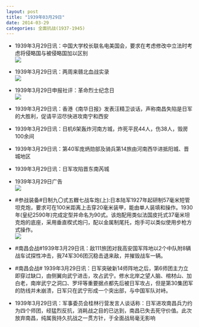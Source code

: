 ```yaml
---
layout: post
title: "1939年03月29日"
date: 2014-03-29
categories: 全面抗战(1937-1945)
---
```


<meta name="referrer" content="no-referrer" />

- 1939年3月29日讯：中国大学校长联名电美国会，要求在考虑修改中立法时考虑将侵略国与被侵略国加以区别 <br/><img src="https://ww2.sinaimg.cn/large/aca367d8jw1eex0p9vmy6j209j0djgo0.jpg" />

- 1939年3月29日讯：两周来赣北血战实录 <br/><img src="https://ww4.sinaimg.cn/large/aca367d8jw1eewyz4ooazj20f014wdtc.jpg" />

- 1939年3月29日申报社评：革命烈士纪念日 <br/><img src="https://ww4.sinaimg.cn/large/aca367d8jw1eewx93dzh1j20kh0xvapt.jpg" />

- 1939年3月29日讯：香港《南华日报》发表汪精卫谈话，声称南昌失陷是日军的大胜利，促请平沼尽快进攻南宁和西安 

- 1939年3月29日讯：日机6架轰炸河南方城，炸死平民44人，伤38人，毁房100余间 

- 1939年3月29日讯：第40军庞炳勋部及骑兵第14旅由河南西华进抵阳城、晋城地区 

- 1939年3月29日讯：日军攻陷晋东南芮城 

- 1939年3月29日广告 <br/><img src="https://ww4.sinaimg.cn/large/aca367d8jw1eewfwcsah2j206h0fmwft.jpg" />

- #参战装备#日制九〇式五糎七战车炮(上):日本陆军1927年起研制57毫米短管坦克炮，要求可在100米距离上击穿20毫米装甲，能由单人装填和操作。1930年(皇纪2590年)完成定型并命名为90式。该炮配用类似法国皮托式37毫米坦克炮的底座，采用垂直楔式炮闩，配以金属制尾托，炮手可以类似使用步枪方式操作。 <br/><img src="https://ww3.sinaimg.cn/large/aca367d8jw1eewe6748eej20d20hkadc.jpg" />

- #南昌会战#1939年3月29日讯：敌111旅团对我高安国军阵地以2个中队附8辆战车试探性冲击，我74军306团沉稳击退来敌，并摧毁战车一辆。 

- #南昌会战# 1939年3月29日讯：日军突破新14师阵地之后，第6师团主力立即穿过缺口，由侧翼向武宁进击，攻占武宁。修水北岸之望人脑、棺材山、加白老，南岸武宁之洞口、罗坪等重要据点都先后被日军攻占，但是第30集团军的防线并未崩溃，日军只在武宁形成一个突出部，与中国军队对峙。 

- 1939年3月29日讯：军事委员会桂林行营发言人谈话称：日军进攻南昌兵力约为四个师团，经猛烈反抗，消耗战之目的已达到，南昌已失去死守价值。此次放弃南昌，纯属我持久抗战之一贯方针，于全面战局毫无影响 

